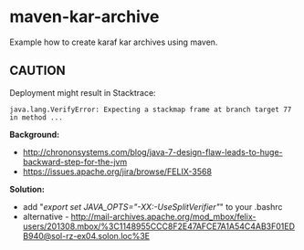 maven-kar-archive
=================

Example how to create karaf kar archives using maven.

CAUTION
-------
Deployment might result in Stacktrace:

    java.lang.VerifyError: Expecting a stackmap frame at branch target 77 in method ...

**Background:**
* http://chrononsystems.com/blog/java-7-design-flaw-leads-to-huge-backward-step-for-the-jvm
* https://issues.apache.org/jira/browse/FELIX-3568  

**Solution:**  
* add "*export set JAVA_OPTS="-XX:-UseSplitVerifier"*" to your .bashrc
* alternative - http://mail-archives.apache.org/mod_mbox/felix-users/201308.mbox/%3C1148955CCC8F2E47AFCE7A1A54C4AB3F01EDB940@sol-rz-ex04.solon.loc%3E
